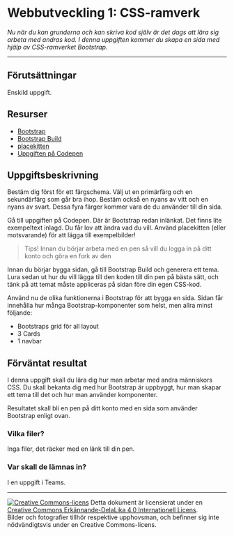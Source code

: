 # Webbutveckling 1: CSS-ramverk  

_Nu när du kan grunderna och kan skriva kod själv är det dags att lära sig arbeta med andras kod. I denna uppgiften kommer du skapa en sida med hjälp av CSS-ramverket Bootstrap._  

---  

## Förutsättningar  

Enskild uppgift.

## Resurser

* [Bootstrap](https://getbootstrap.com/)   
* [Bootstrap Build](https://bootstrap.build/)   
* [placekitten](https://placekitten.com/)   
* [Uppgiften på Codepen](https://codepen.io/seetee/pen/LYazJGv?editors=1100)   

## Uppgiftsbeskrivning   

Bestäm dig först för ett färgschema. Välj ut en primärfärg och en sekundärfärg som går bra ihop. Bestäm också en nyans av vitt och en nyans av svart. Dessa fyra färger kommer vara de du använder till din sida.   

Gå till uppgiften på Codepen. Där är Bootstrap redan inlänkat. Det finns lite exempeltext inlagd. Du får lov att ändra vad du vill. Använd placekitten (eller motsvarande) för att lägga till exempelbilder!  

> Tips! Innan du börjar arbeta med en pen så vill du logga in på ditt konto och göra en fork av den   

Innan du börjar bygga sidan, gå till Bootstrap Build och generera ett tema. Lura sedan ut hur du vill lägga till den koden till din pen på bästa sätt, och tänk på att temat måste appliceras på sidan före din egen CSS-kod.  

Använd nu de olika funktionerna i Bootstrap för att bygga en sida. Sidan får innehålla hur många Bootstrap-komponenter som helst, men allra minst följande:  

* Bootstraps grid för all layout 
* 3 Cards 
* 1 navbar 

## Förväntat resultat  

I denna uppgift skall du lära dig hur man arbetar med andra människors CSS. Du skall bekanta dig med hur Bootstrap är uppbyggt, hur man skapar ett tema till det och hur man använder komponenter.    

Resultatet skall bli en pen på ditt konto med en sida som använder Bootstrap enligt ovan.   

### Vilka filer?  

Inga filer, det räcker med en länk till din pen.    

### Var skall de lämnas in?  

I en uppgift i Teams.    

---   

[![Creative Commons-licens](https://i.creativecommons.org/l/by-sa/4.0/80x15.png)](http://creativecommons.org/licenses/by-sa/4.0/) Detta dokument är licensierat under en [Creative Commons Erkännande-DelaLika 4.0 Internationell Licens](http://creativecommons.org/licenses/by-sa/4.0/).    
Bilder och fotografier tillhör respektive upphovsman, och befinner sig inte nödvändigtsvis under en Creative Commons-licens.  
